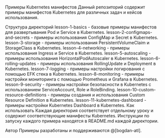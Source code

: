 Примеры Kubernetes манифестов
Данный репозиторий содержит примеры манифестов Kubernetes для различных задач и кейсов использования.

Структура директорий
lesson-1-basics - базовые примеры манифестов для развертывания Pod и Service в Kubernetes.
lesson-2-configmaps-and-secrets - примеры использования ConfigMap и Secret в Kubernetes.
lesson-3-storage - примеры использования PersistentVolumeClaim и StorageClass в Kubernetes.
lesson-4-networking - примеры использования Ingress и Service в Kubernetes.
lesson-5-autoscaling - примеры использования HorizontalPodAutoscaler в Kubernetes.
lesson-6-rolling-updates - примеры использования RollingUpdate и Deployment в Kubernetes.
lesson-7-logging - примеры настройки логирования с помощью EFK стека в Kubernetes.
lesson-8-monitoring - примеры настройки мониторинга с помощью Prometheus и Grafana в Kubernetes.
lesson-9-security - примеры настройки безопасности в Kubernetes с использованием ServiceAccount, Role и RoleBinding.
lesson-10-custom-resource-definitions - примеры создания и использования Custom Resource Definition в Kubernetes.
lesson-11-kubernetes-dashboard - примеры настройки Kubernetes Dashboard в Kubernetes.
Как использовать
Каждая директория соответствует отдельному уроку и содержит соответствующие манифесты Kubernetes. Инструкции по запуску каждого примера находятся в README.md каждой директории.

Автор
Примеры разработаны и поддерживаются @[bogdan-atl].
